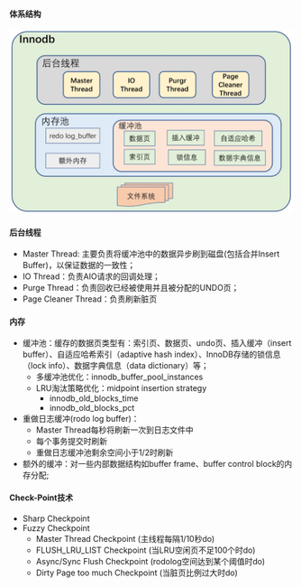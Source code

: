 #### 体系结构
![InnoDB体系结构](images/001-rocksdb-arch.png)  

#### 后台线程
- Master Thread: 主要负责将缓冲池中的数据异步刷到磁盘(包括合并Insert Buffer)，以保证数据的一致性；
- IO Thread：负责AIO请求的回调处理；
- Purge Thread：负责回收已经被使用并且被分配的UNDO页；
- Page Cleaner Thread：负责刷新脏页

#### 内存
- 缓冲池：缓存的数据页类型有：索引页、数据页、undo页、插入缓冲（insert buffer）、自适应哈希索引（adaptive hash index）、InnoDB存储的锁信息（lock info）、数据字典信息（data dictionary）等；
  - 多缓冲池优化：innodb_buffer_pool_instances
  - LRU淘汰策略优化：midpoint insertion strategy
    - innodb_old_blocks_time
    - innodb_old_blocks_pct
- 重做日志缓冲(rodo log buffer)：
  - Master Thread每秒将刷新一次到日志文件中
  - 每个事务提交时刷新
  - 重做日志缓冲池剩余空间小于1/2时刷新
- 额外的缓冲：对一些内部数据结构如buffer frame、buffer control block的内存分配;

#### Check-Point技术
- Sharp Checkpoint
- Fuzzy Checkpoint
  - Master Thread Checkpoint (主线程每隔1/10秒do)
  - FLUSH_LRU_LIST Checkpoint (当LRU空闲页不足100个时do)
  - Async/Sync Flush Checkpoint (rodolog空间达到某个阈值时do)
  - Dirty Page too much Checkpoint (当脏页比例过大时do)

